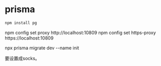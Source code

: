 # prisma
```sh
npm install pg
```

npm config set proxy http://localhost:10809
npm config set https-proxy https://localhost:10809

npx prisma migrate dev --name init

要设置成socks。

